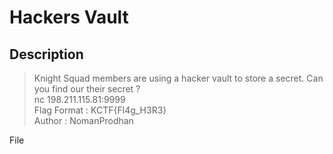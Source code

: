 # Hackers Vault
## Description
> Knight Squad members are using a hacker vault to store a secret. Can you find our their secret ?            
> nc 198.211.115.81:9999            
> Flag Format : KCTF{Fl4g_H3R3}            
> Author : NomanProdhan       

File 
